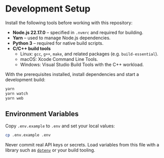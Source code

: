 # Development Setup

Install the following tools before working with this repository:

- **Node.js 22.17.0** – specified in `.nvmrc` and required for building.
- **Yarn** – used to manage Node.js dependencies.
- **Python 3** – required for native build scripts.
- **C/C++ build tools**
  - Linux: `gcc`, `g++`, `make`, and related packages (e.g. `build-essential`).
  - macOS: Xcode Command Line Tools.
  - Windows: Visual Studio Build Tools with the C++ workload.

With the prerequisites installed, install dependencies and start a development build:

```bash
yarn
yarn watch
yarn web
```

## Environment Variables

Copy `.env.example` to `.env` and set your local values:

```bash
cp .env.example .env
```

Never commit real API keys or secrets. Load variables from this file with a library such as [`dotenv`](https://www.npmjs.com/package/dotenv) or your build tooling.

